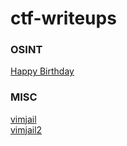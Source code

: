 # ctf-writeups


### OSINT
[Happy Birthday](deadface-HappyBirthday.md)

### MISC
[vimjail](lakeCTF-vimjail.md) \
[vimjail2](lakeCTF-vimjail2.md) 
